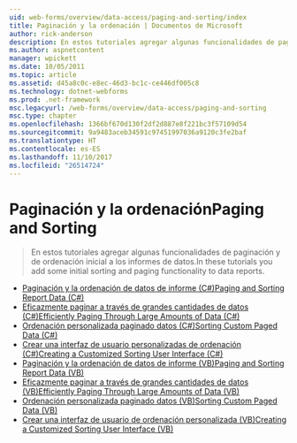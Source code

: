 ```yaml
---
uid: web-forms/overview/data-access/paging-and-sorting/index
title: Paginación y la ordenación | Documentos de Microsoft
author: rick-anderson
description: En estos tutoriales agregar algunas funcionalidades de paginación y de ordenación inicial a los informes de datos.
ms.author: aspnetcontent
manager: wpickett
ms.date: 10/05/2011
ms.topic: article
ms.assetid: d45a8c0c-e8ec-46d3-bc1c-ce446df005c8
ms.technology: dotnet-webforms
ms.prod: .net-framework
msc.legacyurl: /web-forms/overview/data-access/paging-and-sorting
msc.type: chapter
ms.openlocfilehash: 1366bf670d130f2df2d887e8f221bc3f57109d54
ms.sourcegitcommit: 9a9483aceb34591c97451997036a9120c3fe2baf
ms.translationtype: HT
ms.contentlocale: es-ES
ms.lasthandoff: 11/10/2017
ms.locfileid: "26514724"
---
```

<a name="paging-and-sorting"></a><span data-ttu-id="e4b7d-103">Paginación y la ordenación</span><span class="sxs-lookup"><span data-stu-id="e4b7d-103">Paging and Sorting</span></span>
====================
> <span data-ttu-id="e4b7d-104">En estos tutoriales agregar algunas funcionalidades de paginación y de ordenación inicial a los informes de datos.</span><span class="sxs-lookup"><span data-stu-id="e4b7d-104">In these tutorials you add some initial sorting and paging functionality to data reports.</span></span>


- [<span data-ttu-id="e4b7d-105">Paginación y la ordenación de datos de informe (C#)</span><span class="sxs-lookup"><span data-stu-id="e4b7d-105">Paging and Sorting Report Data (C#)</span></span>](paging-and-sorting-report-data-cs.md)
- [<span data-ttu-id="e4b7d-106">Eficazmente paginar a través de grandes cantidades de datos (C#)</span><span class="sxs-lookup"><span data-stu-id="e4b7d-106">Efficiently Paging Through Large Amounts of Data (C#)</span></span>](efficiently-paging-through-large-amounts-of-data-cs.md)
- [<span data-ttu-id="e4b7d-107">Ordenación personalizada paginado datos (C#)</span><span class="sxs-lookup"><span data-stu-id="e4b7d-107">Sorting Custom Paged Data (C#)</span></span>](sorting-custom-paged-data-cs.md)
- [<span data-ttu-id="e4b7d-108">Crear una interfaz de usuario personalizadas de ordenación (C#)</span><span class="sxs-lookup"><span data-stu-id="e4b7d-108">Creating a Customized Sorting User Interface (C#)</span></span>](creating-a-customized-sorting-user-interface-cs.md)
- [<span data-ttu-id="e4b7d-109">Paginación y la ordenación de datos de informe (VB)</span><span class="sxs-lookup"><span data-stu-id="e4b7d-109">Paging and Sorting Report Data (VB)</span></span>](paging-and-sorting-report-data-vb.md)
- [<span data-ttu-id="e4b7d-110">Eficazmente paginar a través de grandes cantidades de datos (VB)</span><span class="sxs-lookup"><span data-stu-id="e4b7d-110">Efficiently Paging Through Large Amounts of Data (VB)</span></span>](efficiently-paging-through-large-amounts-of-data-vb.md)
- [<span data-ttu-id="e4b7d-111">Ordenación personalizada paginado datos (VB)</span><span class="sxs-lookup"><span data-stu-id="e4b7d-111">Sorting Custom Paged Data (VB)</span></span>](sorting-custom-paged-data-vb.md)
- [<span data-ttu-id="e4b7d-112">Crear una interfaz de usuario de ordenación personalizada (VB)</span><span class="sxs-lookup"><span data-stu-id="e4b7d-112">Creating a Customized Sorting User Interface (VB)</span></span>](creating-a-customized-sorting-user-interface-vb.md)
